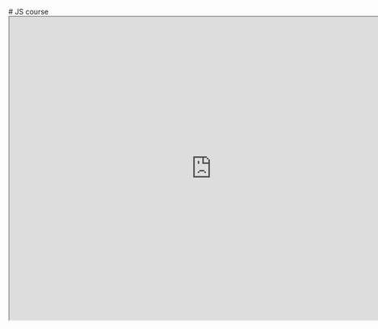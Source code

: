 #   J S   c o u r s e 
 <iframe src="https://Oscarj-8.github.io/JS-course/" width="800" height="600"></iframe>

 
